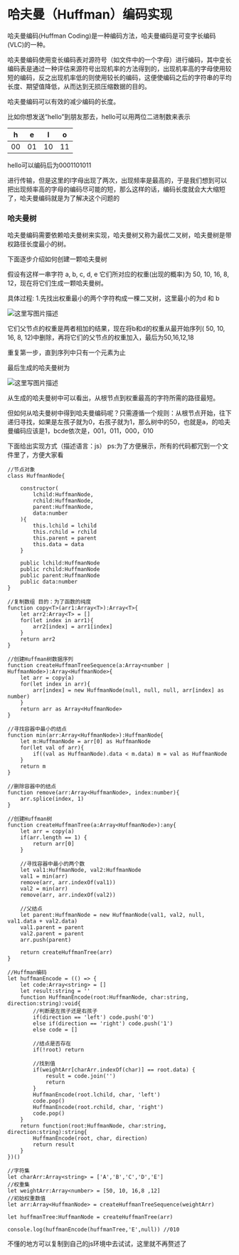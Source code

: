 # 哈夫曼（Huffman）编码实现

哈夫曼编码(Huffman Coding)是一种编码方法，哈夫曼编码是可变字长编码(VLC)的一种。

哈夫曼编码使用变长编码表对源符号（如文件中的一个字母）进行编码，其中变长编码表是通过一种评估来源符号出现机率的方法得到的，出现机率高的字母使用较短的编码，反之出现机率低的则使用较长的编码，这便使编码之后的字符串的平均长度、期望值降低，从而达到无损压缩数据的目的。

哈夫曼编码可以有效的减少编码的长度。

比如你想发送“hello”到朋友那去，hello可以用两位二进制数来表示

|  h   |  e   |  l   |  o   |
| :--: | :--: | :--: | :--: |
|  00  |  01  |  10  |  11  |

hello可以编码后为0001101011

进行传输，但是这里的l字母出现了两次，出现频率是最高的，于是我们想到可以把出现频率高的字母的编码尽可能的短，那么这样的话，编码长度就会大大缩短了，哈夫曼编码就是为了解决这个问题的

### 哈夫曼树

哈夫曼编码需要依赖哈夫曼树来实现，哈夫曼树又称为最优二叉树，哈夫曼树是带权路径长度最小的树。

下面逐步介绍如何创建一颗哈夫曼树

假设有这样一串字符 a, b, c, d, e 它们所对应的权重(出现的概率)为 50, 10, 16, 8, 12，现在将它们生成一颗哈夫曼树。

具体过程:
1.先找出权重最小的两个字符构成一棵二叉树，这里最小的为d 和 b

![这里写图片描述](https://img-blog.csdn.net/20180410213757448?watermark/2/text/aHR0cHM6Ly9ibG9nLmNzZG4ubmV0L0hhb0RhV2FuZw==/font/5a6L5L2T/fontsize/400/fill/I0JBQkFCMA==/dissolve/70)

它们父节点的权重是两者相加的结果，现在将b和d的权重从最开始序列( 50, 10, 16, 8, 12)中删除，再将它们的父节点的权重加入，最后为50,16,12,18

重复第一步，直到序列中只有一个元素为止

最后生成的哈夫曼树为

![这里写图片描述](https://img-blog.csdn.net/20180410214258954?watermark/2/text/aHR0cHM6Ly9ibG9nLmNzZG4ubmV0L0hhb0RhV2FuZw==/font/5a6L5L2T/fontsize/400/fill/I0JBQkFCMA==/dissolve/70)

从生成的哈夫曼树中可以看出，从根节点到权重最高的字符所需的路径最短。

但如何从哈夫曼树中得到哈夫曼编码呢？只需遵循一个规则：从根节点开始，往下递归寻找，如果是左孩子就为0，右孩子就为1，那么树中的50，也就是a，的哈夫曼编码应该是1，bcde依次是，001，011，000，010

下面给出实现方式（描述语言：js）
ps:为了方便展示，所有的代码都冗到一个文件里了，方便大家看

```
//节点对象
class HuffmanNode{
    
    constructor(
        lchild:HuffmanNode,
        rchild:HuffmanNode,
        parent:HuffmanNode,
        data:number
    ){
        this.lchild = lchild
        this.rchild = rchild
        this.parent = parent
        this.data = data
    }

    public lchild:HuffmanNode
    public rchild:HuffmanNode
    public parent:HuffmanNode
    public data:number
}

//复制数组 目的：为了函数的纯度
function copy<T>(arr1:Array<T>):Array<T>{
    let arr2:Array<T> = []
    for(let index in arr1){
        arr2[index] = arr1[index]
    }
    return arr2
}

//创建Huffman树数据序列
function createHuffmanTreeSequence(a:Array<number | HuffmanNode>):Array<HuffmanNode>{
    let arr = copy(a)
    for(let index in arr){
        arr[index] = new HuffmanNode(null, null, null, arr[index] as number)  
    }
    return arr as Array<HuffmanNode>
}

//寻找容器中最小的结点
function min(arr:Array<HuffmanNode>):HuffmanNode{
    let m:HuffmanNode = arr[0] as HuffmanNode
    for(let val of arr){
        if((val as HuffmanNode).data < m.data) m = val as HuffmanNode
    }
    return m
}

//删除容器中的结点
function remove(arr:Array<HuffmanNode>, index:number){
    arr.splice(index, 1)
}

//创建Huffman树
function createHuffmanTree(a:Array<HuffmanNode>):any{
    let arr = copy(a)
    if(arr.length == 1) {
        return arr[0]
    }

    //寻找容器中最小的两个数
    let val1:HuffmanNode, val2:HuffmanNode
    val1 = min(arr)
    remove(arr, arr.indexOf(val1))
    val2 = min(arr)
    remove(arr, arr.indexOf(val2))

    //父结点
    let parent:HuffmanNode = new HuffmanNode(val1, val2, null, val1.data + val2.data)
    val1.parent = parent
    val2.parent = parent
    arr.push(parent)

    return createHuffmanTree(arr)
}

//Huffman编码
let huffmanEncode = (() => {
    let code:Array<string> = []
    let result:string = ''
    function HuffmanEncode(root:HuffmanNode, char:string, direction:string):void{
        //判断是左孩子还是右孩子
        if(direction == 'left') code.push('0')
        else if(direction == 'right') code.push('1')
        else code = []
        
        //结点是否存在
        if(!root) return
        
        //找到值
        if(weightArr[charArr.indexOf(char)] == root.data) {
            result = code.join('')
            return
        }
        HuffmanEncode(root.lchild, char, 'left')
        code.pop()
        HuffmanEncode(root.rchild, char, 'right')
        code.pop()
    }
    return function(root:HuffmanNode, char:string, direction:string):string{
        HuffmanEncode(root, char, direction)
        return result
    }
})()

//字符集
let charArr:Array<string> = ['A','B','C','D','E']
//权重集
let weightArr:Array<number> = [50, 10, 16,8 ,12]
//初始权重数值
let arr:Array<HuffmanNode> = createHuffmanTreeSequence(weightArr)

let huffmanTree:HuffmanNode = createHuffmanTree(arr)

console.log(huffmanEncode(huffmanTree,'E',null)) //010
```

不懂的地方可以复制到自己的js环境中去试试，这里就不再赘述了